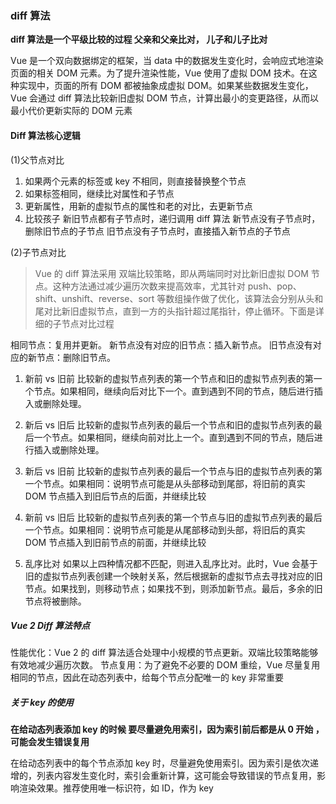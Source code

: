 ### diff 算法

**diff 算法是一个平级比较的过程 父亲和父亲比对， 儿子和儿子比对**

Vue 是一个双向数据绑定的框架，当 data 中的数据发生变化时，会响应式地渲染页面的相关 DOM 元素。为了提升渲染性能，Vue 使用了虚拟 DOM 技术。在这种实现中，页面的所有 DOM 都被抽象成虚拟 DOM。如果某些数据发生变化，Vue 会通过 diff 算法比较新旧虚拟 DOM 节点，计算出最小的变更路径，从而以最小代价更新实际的 DOM 元素

#### Diff 算法核心逻辑

(1)父节点对比

1. 如果两个元素的标签或 key 不相同，则直接替换整个节点
2. 如果标签相同，继续比对属性和子节点
3. 更新属性，用新的虚拟节点的属性和老的对比，去更新节点
4. 比较孩子
   新旧节点都有子节点时，递归调用 diff 算法
   新节点没有子节点时，删除旧节点的子节点
   旧节点没有子节点时，直接插入新节点的子节点

(2)子节点对比

> Vue 的 diff 算法采用 双端比较策略，即从两端同时对比新旧虚拟 DOM 节点。这种方法通过减少遍历次数来提高效率，尤其针对 push、pop、shift、unshift、reverse、sort 等数组操作做了优化，该算法会分别从头和尾对比新旧虚拟节点，直到一方的头指针超过尾指针，停止循环。下面是详细的子节点对比过程

相同节点：复用并更新。
新节点没有对应的旧节点：插入新节点。
旧节点没有对应的新节点：删除旧节点。

1. 新前 vs 旧前
   比较新的虚拟节点列表的第一个节点和旧的虚拟节点列表的第一个节点。如果相同，继续向后对比下一个。直到遇到不同的节点，随后进行插入或删除处理。

2. 新后 vs 旧后
   比较新的虚拟节点列表的最后一个节点和旧的虚拟节点列表的最后一个节点。如果相同，继续向前对比上一个。直到遇到不同的节点，随后进行插入或删除处理。

3. 新后 vs 旧前
   比较新的虚拟节点列表的最后一个节点与旧的虚拟节点列表的第一个节点。如果相同：说明节点可能是从头部移动到尾部，将旧前的真实 DOM 节点插入到旧后节点的后面，并继续比较

4. 新前 vs 旧后
   比较新的虚拟节点列表的第一个节点与旧的虚拟节点列表的最后一个节点。如果相同：说明节点可能是从尾部移动到头部，将旧后的真实 DOM 节点插入到旧前节点的前面，并继续比较

5. 乱序比对
   如果以上四种情况都不匹配，则进入乱序比对。此时，Vue 会基于旧的虚拟节点列表创建一个映射关系，然后根据新的虚拟节点去寻找对应的旧节点。如果找到，则移动节点；如果找不到，则添加新节点。最后，多余的旧节点将被删除。

##### Vue 2 Diff 算法特点

性能优化：Vue 2 的 diff 算法适合处理中小规模的节点更新。双端比较策略能够有效地减少遍历次数。
节点复用：为了避免不必要的 DOM 重绘，Vue 尽量复用相同的节点，因此在动态列表中，给每个节点分配唯一的 key 非常重要

##### 关于 key 的使用

**在给动态列表添加 key 的时候 要尽量避免用索引，因为索引前后都是从 0 开始 ， 可能会发生错误复用**

在给动态列表中的每个节点添加 key 时，尽量避免使用索引。因为索引是依次递增的，列表内容发生变化时，索引会重新计算，这可能会导致错误的节点复用，影响渲染效果。推荐使用唯一标识符，如 ID，作为 key
